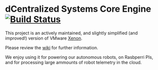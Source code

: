 # dCentralized Systems Core Engine [![Build Status](https://travis-ci.com/dCentralizedSystems/core.svg?token=sJMhHszeUaesiKUEwkff&branch=master)](https://travis-ci.com/dCentralizedSystems/core)

This project is an actively maintained, and slightly simplified (and improved!) version of VMware [Xenon](https://github.com/vmware/xenon).

Please review the [wiki](https://github.com/dCentralizedSystems/core/wiki) for further information.

We enjoy using it for powering our autonomous robots, on Rasbperri PIs, and for processing large ammounts of robot telemetry in the cloud.
